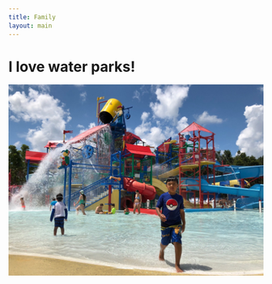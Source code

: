 ```yaml
---
title: Family
layout: main
---
```


# I love water parks!

![water-park](assets/images/family/water-park.jpg)